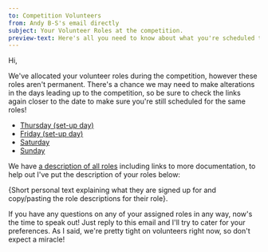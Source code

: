 ```yaml
---
to: Competition Volunteers
from: Andy B-S's email directly
subject: Your Volunteer Roles at the competition.
preview-text: Here's all you need to know about what you're scheduled to do at the competition.
---
```


Hi,

We've allocated your volunteer roles during the competition, however these roles aren't permanent. There's a chance we may need to make alterations in the days leading up to the competition, so be sure to check the links again closer to the date to make sure you're still scheduled for the same roles!

- [Thursday (set-up day)](REDACTED)
- [Friday (set-up day)](REDACTED)
- [Saturday](REDACTED)
- [Sunday](REDACTED)

We have [a description of all roles](REDACTED) including links to more documentation, to help out I've put the description of your roles below:

{Short personal text explaining what they are signed up for and copy/pasting the role descriptions for their role}.

If you have any questions on any of your assigned roles in any way, now's the time to speak out! Just reply to this email and I'll try to cater for your preferences. As I said, we're pretty tight on volunteers right now, so don't expect a miracle!
